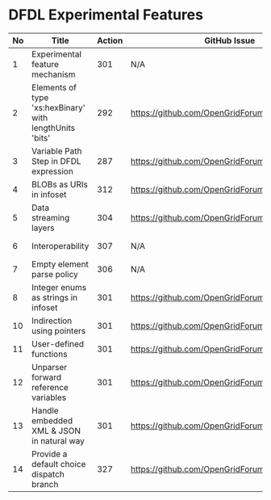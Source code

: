 # DFDL Experimental Features

| No | Title | Action | GitHub Issue | Implementor | Experience Document | Release |
| -- | ----- | ------ | -------------- | ----------- | ------------------- | ------- | 
| 1 | Experimental feature mechanism | 301 | N/A | Apache Daffodil | https://github.com/OpenGridForum/DFDL/blob/master/docs/current/gwdi-experimental-features-conventions.docx | 1.0 |
| 2 | Elements of type 'xs:hexBinary' with lengthUnits 'bits' | 292 | https://github.com/OpenGridForum/DFDL/issues/12 | Apache Daffodil | | 2.0 candidate |
| 3 | Variable Path Step in DFDL expression | 287 | https://github.com/OpenGridForum/DFDL/issues/13 | ESA DFDL4S | | 2.0 candidate |
| 4 | BLOBs as URIs in infoset | 312 | https://github.com/OpenGridForum/DFDL/issues/15 | Apache Daffodil | | 2.0 candidate |
| 5 | Data streaming layers | 304 | https://github.com/OpenGridForum/DFDL/issues/11 | Apache Daffodil | | 2.0 candidate |
| 6 | Interoperability | 307 | N/A | Apache Daffodil | https://github.com/OpenGridForum/DFDL/blob/master/docs/current/gwde-dfdl-experience-6-v0.1-interoperability.docx | 1.0 |
| 7 | Empty element parse policy | 306 | N/A | Apache Daffodil | https://github.com/OpenGridForum/DFDL/blob/master/docs/current/gwde-dfdl-experience-7-emptyElementParsePolicy.docx | 1.0 |
| 8 |  Integer enums as strings in infoset| 301 | https://github.com/OpenGridForum/DFDL/issues/14 | Apache Daffodil | | 2.0 candidate |
| 10 | Indirection using pointers | 301 | https://github.com/OpenGridForum/DFDL/issues/17 | IBM z/TPF | https://github.com/OpenGridForum/DFDL/blob/master/docs/current/gwde-dfdl-experience-8-experimental-indirection.docx | 2.0 candidate |
| 11 | User-defined functions | 301 | https://github.com/OpenGridForum/DFDL/issues/21 | Apache Daffodil | | 2.0 candidate |
| 12 | Unparser forward reference variables | 301 | https://github.com/OpenGridForum/DFDL/issues/22 | Apache Daffodil | | 2.0 candidate |
| 13 | Handle embedded XML & JSON in natural way | 301 | https://github.com/OpenGridForum/DFDL/issues/27 | Apache Daffodil | | 2.0 candidate |
| 14 | Provide a default choice dispatch branch | 327 | https://github.com/OpenGridForum/DFDL/issues/34 | Apache Daffodil & IBM z/TPF| | 2.0 candidate |
